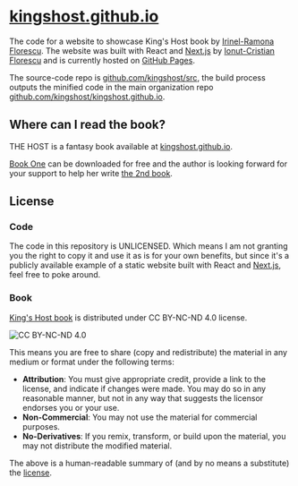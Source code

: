# [kingshost.github.io](https://kingshost.github.io)

The code for a website to showcase King's Host book by [Irinel-Ramona Florescu](https://www.behance.net/iflorescu).
The website was built with React and [Next.js](https://github.com/zeit/next.js/) by [Ionut-Cristian Florescu](https://www.linkedin.com/in/icflorescu/) and is currently hosted on [GitHub Pages](https://pages.github.com/).

The source-code repo is [github.com/kingshost/src](https://github.com/kingshost/src), the build process outputs the minified code in the main organization repo [github.com/kingshost/kingshost.github.io](https://github.com/kingshost/kingshost.github.io).

## Where can I read the book?

THE HOST is a fantasy book available at [kingshost.github.io](https://kingshost.github.io).

[Book One](https://kingshost.github.io/book-one/) can be downloaded for free and the author is looking forward for your support to help her write [the 2nd book](https://kingshost.github.io/book-two/).

## License

### Code

The code in this repository is UNLICENSED. Which means I am not granting you the right to copy it and use it as is for your own benefits, but since it's a publicly available example of a static website built with React and [Next.js](https://github.com/zeit/next.js/), feel free to poke around.

### Book

[King's Host book](https://kingshost.github.io) is distributed under CC BY-NC-ND 4.0 license.

![CC BY-NC-ND 4.0](https://i.creativecommons.org/l/by-nc-nd/4.0/88x31.png)

This means you are free to share (copy and redistribute) the material in any medium or format under the following terms:

- **Attribution**:
  You must give appropriate credit, provide a link to the license, and indicate if changes were made. You may do so in any reasonable manner, but not in any way that suggests the licensor endorses you or your use.
- **Non-Commercial**:
  You may not use the material for commercial purposes.
- **No-Derivatives**:
  If you remix, transform, or build upon the material, you may not distribute the modified material.

The above is a human-readable summary of (and by no means a substitute) the [license](https://creativecommons.org/licenses/by-nc-nd/4.0/legalcode).
